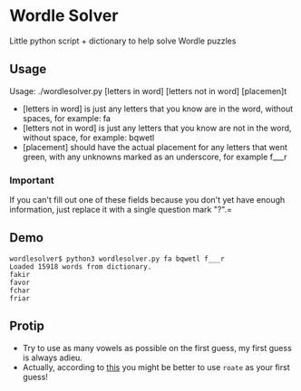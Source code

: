 # Wordle Solver 
Little python script + dictionary to help solve Wordle puzzles

## Usage
Usage: ./wordlesolver.py [letters in word] [letters not in word] [placemen]t

- [letters in word] is just any letters that you know are in the word, without spaces, for example: fa
- [letters not in word] is just any letters that you know are not in the word, without space, for example: bqwetl
- [placement] should have the actual placement for any letters that went green, with any unknowns marked as an underscore, for example f___r

 ### Important
 If you can't fill out one of these fields because you don't yet have enough information, just replace it with a single question mark "?".=

## Demo

```
wordlesolver$ python3 wordlesolver.py fa bqwetl f___r
Loaded 15918 words from dictionary.
fakir
favor
fchar
friar
```

## Protip

- Try to use as many vowels as possible on the first guess, my first guess is always adieu.
- Actually, according to [this](https://www.reddit.com/r/wordle/comments/s3fjmw/all_the_best_starting_words_ranked_mathematically/) you might be better to use `roate` as your first guess!
